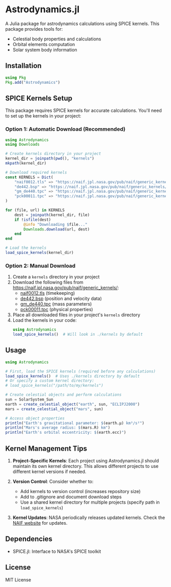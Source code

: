 # Astrodynamics.jl

A Julia package for astrodynamics calculations using SPICE kernels. This package provides tools for:
- Celestial body properties and calculations
- Orbital elements computation
- Solar system body information

## Installation

```julia
using Pkg
Pkg.add("Astrodynamics")
```

## SPICE Kernels Setup

This package requires SPICE kernels for accurate calculations. You'll need to set up the kernels in your project:

### Option 1: Automatic Download (Recommended)

```julia
using Astrodynamics
using Downloads

# Create kernels directory in your project
kernel_dir = joinpath(pwd(), "kernels")
mkpath(kernel_dir)

# Download required kernels
const KERNELS = Dict(
    "naif0012.tls" => "https://naif.jpl.nasa.gov/pub/naif/generic_kernels/lsk/naif0012.tls",
    "de442.bsp" => "https://naif.jpl.nasa.gov/pub/naif/generic_kernels/spk/planets/de442.bsp",
    "gm_de440.tpc" => "https://naif.jpl.nasa.gov/pub/naif/generic_kernels/pck/gm_de440.tpc",
    "pck00011.tpc" => "https://naif.jpl.nasa.gov/pub/naif/generic_kernels/pck/pck00011.tpc"
)

for (file, url) in KERNELS
    dest = joinpath(kernel_dir, file)
    if !isfile(dest)
        @info "Downloading $file..."
        Downloads.download(url, dest)
    end
end

# Load the kernels
load_spice_kernels(kernel_dir)
```

### Option 2: Manual Download

1. Create a `kernels` directory in your project
2. Download the following files from https://naif.jpl.nasa.gov/pub/naif/generic_kernels/:
   - [naif0012.tls](https://naif.jpl.nasa.gov/pub/naif/generic_kernels/lsk/naif0012.tls) (timekeeping)
   - [de442.bsp](https://naif.jpl.nasa.gov/pub/naif/generic_kernels/spk/planets/de442.bsp) (position and velocity data)
   - [gm_de440.tpc](https://naif.jpl.nasa.gov/pub/naif/generic_kernels/pck/gm_de440.tpc) (mass parameters)
   - [pck00011.tpc](https://naif.jpl.nasa.gov/pub/naif/generic_kernels/pck/pck00011.tpc) (physical properties)
3. Place all downloaded files in your project's `kernels` directory
4. Load the kernels in your code:
   ```julia
   using Astrodynamics
   load_spice_kernels()  # Will look in ./kernels by default
   ```

## Usage

```julia
using Astrodynamics

# First, load the SPICE kernels (required before any calculations)
load_spice_kernels()  # Uses ./kernels directory by default
# Or specify a custom kernel directory:
# load_spice_kernels("/path/to/my/kernels")

# Create celestial objects and perform calculations
sun = SolarSystem_Sun
earth = create_celestial_object("earth", sun, "ECLIPJ2000")
mars = create_celestial_object("mars", sun)

# Access object properties
println("Earth's gravitational parameter: $(earth.μ) km³/s²")
println("Mars's average radius: $(mars.R) km")
println("Earth's orbital eccentricity: $(earth.ecc)")
```

## Kernel Management Tips

1. **Project-Specific Kernels**: Each project using Astrodynamics.jl should maintain its own kernel directory. This allows different projects to use different kernel versions if needed.

2. **Version Control**: Consider whether to:
   - Add kernels to version control (increases repository size)
   - Add to .gitignore and document download steps
   - Use a shared kernel directory for multiple projects (specify path in `load_spice_kernels`)

3. **Kernel Updates**: NASA periodically releases updated kernels. Check the [NAIF website](https://naif.jpl.nasa.gov/pub/naif/generic_kernels/) for updates.

## Dependencies
- SPICE.jl: Interface to NASA's SPICE toolkit

## License
MIT License 